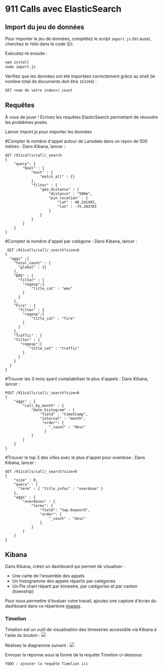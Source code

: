 # 911 Calls avec ElasticSearch

## Import du jeu de données

Pour importer le jeu de données, complétez le script `import.js` (ici aussi, cherchez le `TODO` dans le code :wink:).

Exécutez-le ensuite :

```bash
npm install
node import.js
```

Vérifiez que les données ont été importées correctement grâce au shell (le nombre total de documents doit être `153194`) :

```
GET <nom de votre index>/_count
```

## Requêtes

À vous de jouer ! Écrivez les requêtes ElasticSearch permettant de résoudre les problèmes posés.


Lancer import.js pour importer les données

#Compter le nombre d'appel autour de Lansdale dans un rayon de 500 mètres :
Dans Kibana, lancer :
```
GET /911calls/call/_search
{
    "query": {
        "bool" : {
            "must" : {
                "match_all" : {}
            },
            "filter" : {
                "geo_distance" : {
                    "distance" : "500m",
                    "pin.location" : {
                        "lat" : 40.241493,
                        "lon" : -75.283783
                    }
                }
            }
        }
    }
}
 ```

 #Compter le nombre d'appel par catégorie :
 Dans Kibana, lancer :
```
 GET /911calls/call/_search?size=0
{
  "aggs" :{
    "total_count" : {
      "global" : {}
    },
    "EMS" : {
      "filter" : {
        "regexp":{
            "title_cat" : "ems"
        }
      } 
    },
    "Fire" : {
      "filter" : {
        "regexp":{
            "title_cat" : "fire"
        }
      } 
    },
    "Traffic" : {
    "filter" : {
       "regexp":{
           "title_cat" : "traffic"
        }
      } 
    }
  }
}
```

#Trouver les 3 mois ayant comptabiliser le plus d'appels :
 Dans Kibana, lancer :
```
POST /911calls/call/_search?size=0
{
    "aggs" : {
        "call_by_month" : {
            "date_histogram" : {
                "field" : "timeStamp",
                "interval" : "month",
                 "order": {
                    "_count" : "desc" 
                  }
            }
        }
    }
}
```

#Trouver le top 3 des villes avec le plus d'appel pour overdose :
 Dans Kibana, lancer :
```
GET /911calls/call/_search?size=0
{
    "size" : 0,
    "query" : {
      "term" : { "title_infos" : "overdose" } 
    },
    "aggs" : {
        "overdoses" : {
            "terms": {
                "field": "twp.keyword",
                "order": {
                    "_count" : "desc" 
                }
            }
        }
    }
}
```

## Kibana

Dans Kibana, créez un dashboard qui permet de visualiser :

* Une carte de l'ensemble des appels
* Un histogramme des appels répartis par catégories
* Un Pie chart réparti par bimestre, par catégories et par canton (township)

Pour nous permettre d'évaluer votre travail, ajoutez une capture d'écran du dashboard dans ce répertoire [images](images).

### Timelion
Timelion est un outil de visualisation des timeseries accessible via Kibana à l'aide du bouton : ![](images/timelion.png)

Réalisez le diagramme suivant :
![](images/timelion-chart.png)

Envoyer la réponse sous la forme de la requête Timelion ci-dessous:  

```
TODO : ajouter la requête Timelion ici
```
